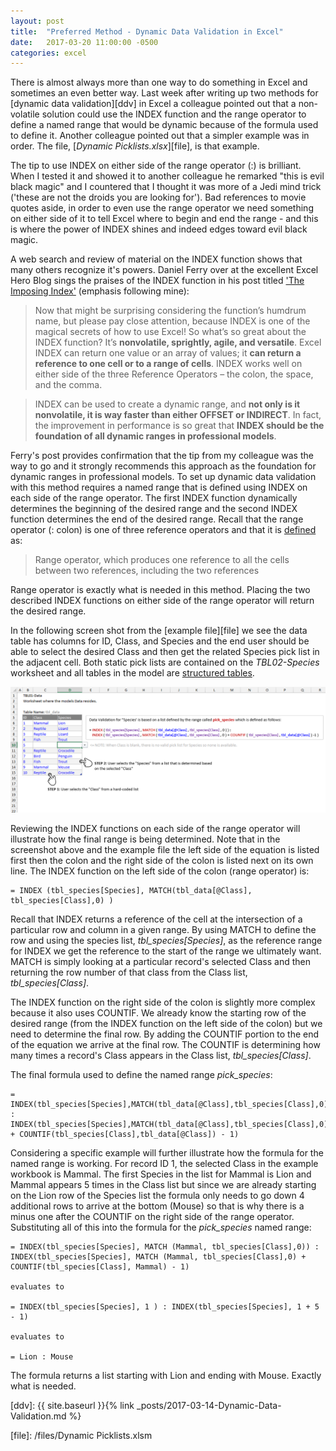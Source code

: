 ```yaml
---
layout: post
title:  "Preferred Method - Dynamic Data Validation in Excel"
date:   2017-03-20 11:00:00 -0500
categories: excel
---
```


There is almost always more than one way to do something in Excel and sometimes an even better way. Last week after writing up two methods for [dynamic data validation][ddv] in Excel a colleague pointed out that a non-volatile solution could use the INDEX function and the range operator to define a named range that would be dynamic because of the formula used to define it. Another colleague pointed out that a simpler example was in order. The file, [_Dynamic Picklists.xlsx_][file], is that example.

The tip to use INDEX on either side of the range operator (:) is brilliant. When I tested it and showed it to another colleague he remarked "this is evil black magic" and I countered that I thought it was more of a Jedi mind trick ('these are not the droids you are looking for'). Bad references to movie quotes aside, in order to even use the range operator we need something on either side of it to tell Excel where to begin and end the range - and this is where the power of INDEX shines and indeed edges toward evil black magic.

A web search and review of material on the INDEX function shows that many others recognize it's powers. Daniel Ferry over at the excellent Excel Hero Blog sings the praises of the INDEX function in his post titled ['The Imposing Index'][1] (emphasis following mine):

>Now that might be surprising considering the function’s humdrum name, but please pay close attention, because INDEX is one of the magical secrets of how to use Excel! So what’s so great about the INDEX function? It’s **nonvolatile, sprightly, agile, and versatile**. Excel INDEX can return one value or an array of values; it **can return a reference to one cell or to a range of cells**. INDEX works well on either side of the three Reference Operators – the colon, the space, and the comma.

>INDEX can be used to create a dynamic range, and **not only is it nonvolatile, it is way faster than either OFFSET or INDIRECT**. In fact, the improvement in performance is so great that **INDEX should be the foundation of all dynamic ranges in professional models**.

Ferry's post provides confirmation that the tip from my colleague was the way to go and it strongly recommends this approach as the foundation for dynamic ranges in professional models. To set up dynamic data validation with this method requires a named range that is defined using INDEX on each side of the range operator. The first INDEX function dynamically determines the beginning of the desired range and the second INDEX function determines the end of the desired range. Recall that the range operator (: colon) is one of three reference operators and that it is [defined][2] as:

>Range operator, which produces one reference to all the cells between two references, including the two references

Range operator is exactly what is needed in this method. Placing the two described INDEX functions on either side of the range operator will return the desired range.

In the following screen shot from the [example file][file] we see the data table has columns for ID, Class, and Species and the end user should be able to select the desired Class and then get the related Species pick list in the adjacent cell. Both static pick lists are contained on the _TBL02-Species_ worksheet and all tables in the model are [structured tables][3].

![Data Validation via Dynamic Named Range](/img/2017-03-20-Dynamic-Named-Range.PNG)

Reviewing the INDEX functions on each side of the range operator will illustrate how the final range is being determined. Note that in the screenshot above and the example file the left side of the equation is listed first then the colon and the right side of the colon is listed next on its own line. The INDEX function on the left side of the colon (range operator) is:

```
= INDEX (tbl_species[Species], MATCH(tbl_data[@Class], tbl_species[Class],0) )
```

Recall that INDEX returns a reference of the cell at the intersection of a particular row and column in a given range. By using MATCH to define the row and using the species list, *tbl_species[Species]*, as the reference range for INDEX we get the reference to the start of the range we ultimately want. MATCH is simply looking at a particular record's selected Class and then returning the row number of that class from the Class list, *tbl_species[Class]*.

The INDEX function on the right side of the colon is slightly more complex because it also uses COUNTIF. We already know the starting row of the desired range (from the INDEX function on the left side of the colon) but we need to determine the final row. By adding the COUNTIF portion to the end of the equation we arrive at the final row. The COUNTIF is determining how many times a record's Class appears in the Class list, *tbl_species[Class]*.

The final formula used to define the named range *pick_species*:

```
= INDEX(tbl_species[Species],MATCH(tbl_data[@Class],tbl_species[Class],0)) : INDEX(tbl_species[Species],MATCH(tbl_data[@Class],tbl_species[Class],0) + COUNTIF(tbl_species[Class],tbl_data[@Class]) - 1)
```

Considering a specific example will further illustrate how the formula for the named range is working. For record ID 1, the selected Class in the example workbook is Mammal. The first Species in the list for Mammal is Lion and Mammal appears 5 times in the Class list but since we are already starting on the Lion row of the Species list the formula only needs to go down 4 additional rows to arrive at the bottom (Mouse) so that is why there is a minus one after the COUNTIF on the right side of the range operator. Substituting all of this into the formula for the *pick_species* named range:

```
= INDEX(tbl_species[Species], MATCH (Mammal, tbl_species[Class],0)) : INDEX(tbl_species[Species], MATCH (Mammal, tbl_species[Class],0) + COUNTIF(tbl_species[Class], Mammal) - 1)

evaluates to

= INDEX(tbl_species[Species], 1 ) : INDEX(tbl_species[Species], 1 + 5 - 1)

evaluates to

= Lion : Mouse

```

The formula returns a list starting with Lion and ending with Mouse. Exactly what is needed.



[ddv]: {{ site.baseurl }}{% link _posts/2017-03-14-Dynamic-Data-Validation.md %}

[file]: /files/Dynamic Picklists.xlsm

[1]: http://blog.excelhero.com/2011/03/21/the_imposing_index/

[2]: https://support.office.com/en-us/article/Calculation-operators-and-precedence-36de9366-46fe-43a3-bfa8-cf6d8068eacc

[3]: https://support.office.com/en-us/article/Using-structured-references-with-Excel-tables-f5ed2452-2337-4f71-bed3-c8ae6d2b276e



